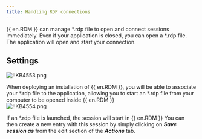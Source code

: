 ```yaml
---
title: Handling RDP connections
---
```

{{ en.RDM }} can manage *.rdp file to open and connect sessions immediately. Even if your application is closed, you can open a *.rdp file. The application will open and start your connection.

## Settings

![!!KB4553.png](https://webdevolutions.azureedge.net/docs/en/kb/KB4553.png)  

When deploying an installation of {{ en.RDM }}, you will be able to associate your *.rdp file to the application, allowing you to start an *.rdp file from your computer to be opened inside {{ en.RDM }}  
![!!KB4554.png](https://webdevolutions.azureedge.net/docs/en/kb/KB4554.png)  

If an *.rdp file is launched, the session will start in {{ en.RDM }} You can then create a new entry with this session by simply clicking on ***Save session as*** from the edit section of the ***Actions*** tab.
